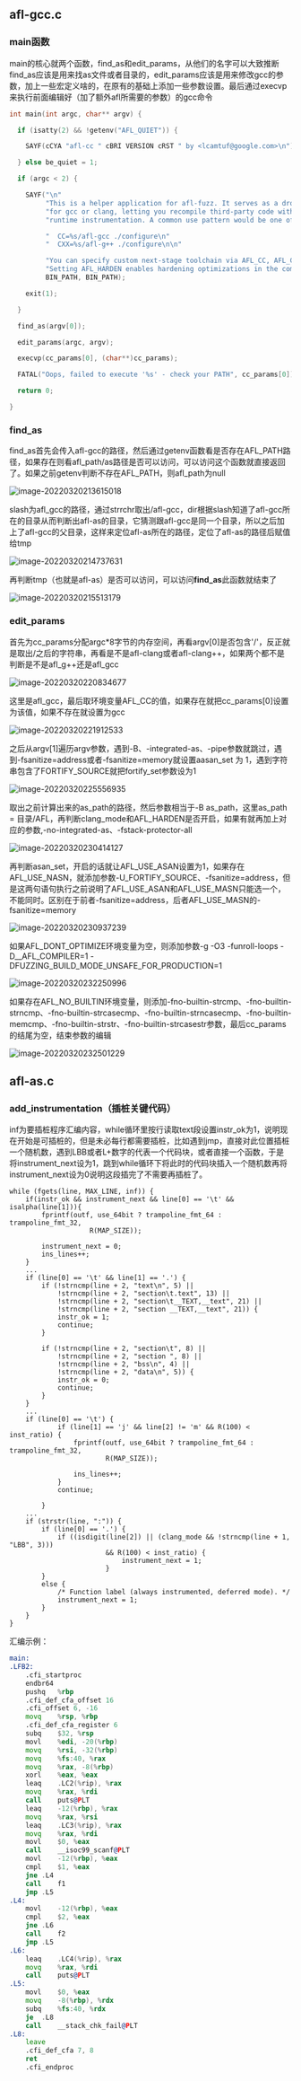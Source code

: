 ## afl-gcc.c

### main函数

main的核心就两个函数，find_as和edit_params，从他们的名字可以大致推断find_as应该是用来找as文件或者目录的，edit_params应该是用来修改gcc的参数，加上一些宏定义啥的，在原有的基础上添加一些参数设置。最后通过execvp来执行前面编辑好（加了额外afl所需要的参数）的gcc命令

```c
int main(int argc, char** argv) {

  if (isatty(2) && !getenv("AFL_QUIET")) {

    SAYF(cCYA "afl-cc " cBRI VERSION cRST " by <lcamtuf@google.com>\n");

  } else be_quiet = 1;

  if (argc < 2) {

    SAYF("\n"
         "This is a helper application for afl-fuzz. It serves as a drop-in replacement\n"
         "for gcc or clang, letting you recompile third-party code with the required\n"
         "runtime instrumentation. A common use pattern would be one of the following:\n\n"

         "  CC=%s/afl-gcc ./configure\n"
         "  CXX=%s/afl-g++ ./configure\n\n"

         "You can specify custom next-stage toolchain via AFL_CC, AFL_CXX, and AFL_AS.\n"
         "Setting AFL_HARDEN enables hardening optimizations in the compiled code.\n\n",
         BIN_PATH, BIN_PATH);

    exit(1);

  }

  find_as(argv[0]);

  edit_params(argc, argv);

  execvp(cc_params[0], (char**)cc_params);

  FATAL("Oops, failed to execute '%s' - check your PATH", cc_params[0]);

  return 0;

}
```

### find_as

find_as首先会传入afl-gcc的路径，然后通过getenv函数看是否存在AFL_PATH路径，如果存在则看afl_path/as路径是否可以访问，可以访问这个函数就直接返回了。如果之前getenv判断不存在AFL_PATH，则afl_path为null

![image-20220320213615018](https://s2.loli.net/2022/03/20/5I6LwasZz2elvE1.png)

slash为afl_gcc的路径，通过strrchr取出/afl-gcc，dir根据slash知道了afl-gcc所在的目录从而判断出afl-as的目录，它猜测跟afl-gcc是同一个目录，所以之后加上了afl-gcc的父目录，这样来定位afl-as所在的路径，定位了afl-as的路径后赋值给tmp

![image-20220320214737631](https://s2.loli.net/2022/03/20/NxSoEyFPdu4skjv.png)

再判断tmp（也就是afl-as）是否可以访问，可以访问**find_as**此函数就结束了

![image-20220320215513179](https://s2.loli.net/2022/03/20/G2qWZ7Cu4o9INmX.png)



### edit_params

首先为cc_params分配argc*8字节的内存空间，再看argv[0]是否包含'/'，反正就是取出/之后的字符串，再看是不是afl-clang或者afl-clang++，如果两个都不是判断是不是afl_g++还是afl_gcc

![image-20220320220834677](https://s2.loli.net/2022/03/20/d3X4a6KeJrHZjV2.png)

这里是afl_gcc，最后取环境变量AFL_CC的值，如果存在就把cc_params[0]设置为该值，如果不存在就设置为gcc

![image-20220320221912533](https://s2.loli.net/2022/03/20/d2KNlPbq1z7X93T.png)

之后从argv[1]遍历argv参数，遇到-B、-integrated-as、-pipe参数就跳过，遇到-fsanitize=address或者-fsanitize=memory就设置aasan_set 为 1，遇到字符串包含了FORTIFY_SOURCE就把fortify_set参数设为1

![image-20220320225556935](https://s2.loli.net/2022/03/20/1SwEfPvzMBlKRVj.png)

取出之前计算出来的as_path的路径，然后参数相当于-B as_path，这里as_path = 目录/AFL，再判断clang_mode和AFL_HARDEN是否开启，如果有就再加上对应的参数,-no-integrated-as、-fstack-protector-all

![image-20220320230414127](https://s2.loli.net/2022/03/20/5nrKCwslbEaUJ1T.png)

再判断asan_set，开启的话就让AFL_USE_ASAN设置为1，如果存在AFL_USE_NASN，就添加参数-U_FORTIFY_SOURCE、-fsanitize=address，但是这两句语句执行之前说明了AFL_USE_ASAN和AFL_USE_MASN只能选一个，不能同时。区别在于前者-fsanitize=address，后者AFL_USE_MASN的-fsanitize=memory

![image-20220320230937239](https://s2.loli.net/2022/03/20/UlSCgnFqKMPDt3p.png)

如果AFL_DONT_OPTIMIZE环境变量为空，则添加参数-g -O3 -funroll-loops -D__AFL_COMPILER=1 -DFUZZING_BUILD_MODE_UNSAFE_FOR_PRODUCTION=1

![image-20220320232250996](https://s2.loli.net/2022/03/20/sTMOfrLUWSqy3uQ.png)

如果存在AFL_NO_BUILTIN环境变量，则添加-fno-builtin-strcmp、-fno-builtin-strncmp、-fno-builtin-strcasecmp、-fno-builtin-strncasecmp、-fno-builtin-memcmp、-fno-builtin-strstr、-fno-builtin-strcasestr参数，最后cc_params的结尾为空，结束参数的编辑

![image-20220320232501229](https://s2.loli.net/2022/03/20/vZ58twK6HNOj21V.png)



## afl-as.c

### add_instrumentation（插桩关键代码）

inf为要插桩程序汇编内容，while循环里按行读取text段设置instr_ok为1，说明现在开始是可插桩的，但是未必每行都需要插桩，比如遇到jmp，直接对此位置插桩一个随机数，遇到LBB或者L+数字的代表一个代码块，或者直接一个函数，于是将instrument_next设为1，跳到while循环下将此时的代码块插入一个随机数再将instrument_next设为0说明这段插完了不需要再插桩了。

```
while (fgets(line, MAX_LINE, inf)) {
    if(instr_ok && instrument_next && line[0] == '\t' && isalpha(line[1])){
        fprintf(outf, use_64bit ? trampoline_fmt_64 : trampoline_fmt_32,
                    R(MAP_SIZE));

        instrument_next = 0;
        ins_lines++;
    }
    ...
    if (line[0] == '\t' && line[1] == '.') {
        if (!strncmp(line + 2, "text\n", 5) ||
            !strncmp(line + 2, "section\t.text", 13) ||
            !strncmp(line + 2, "section\t__TEXT,__text", 21) ||
            !strncmp(line + 2, "section __TEXT,__text", 21)) {
            instr_ok = 1;
            continue;
        }

        if (!strncmp(line + 2, "section\t", 8) ||
            !strncmp(line + 2, "section ", 8) ||
            !strncmp(line + 2, "bss\n", 4) ||
            !strncmp(line + 2, "data\n", 5)) {
            instr_ok = 0;
            continue;
        }
    }
    ...
    if (line[0] == '\t') {
            if (line[1] == 'j' && line[2] != 'm' && R(100) < inst_ratio) {
                fprintf(outf, use_64bit ? trampoline_fmt_64 : trampoline_fmt_32,
                        R(MAP_SIZE));

                ins_lines++;
            }
            continue;

        }
    ...
    if (strstr(line, ":")) {
        if (line[0] == '.') {
            if ((isdigit(line[2]) || (clang_mode && !strncmp(line + 1, "LBB", 3)))
                        && R(100) < inst_ratio) {
                            instrument_next = 1;
                        }
        }
        else {
            /* Function label (always instrumented, deferred mode). */
            instrument_next = 1;
        }
    }
}
```

汇编示例：

```asm
main:
.LFB2:
	.cfi_startproc
	endbr64
	pushq	%rbp
	.cfi_def_cfa_offset 16
	.cfi_offset 6, -16
	movq	%rsp, %rbp
	.cfi_def_cfa_register 6
	subq	$32, %rsp
	movl	%edi, -20(%rbp)
	movq	%rsi, -32(%rbp)
	movq	%fs:40, %rax
	movq	%rax, -8(%rbp)
	xorl	%eax, %eax
	leaq	.LC2(%rip), %rax
	movq	%rax, %rdi
	call	puts@PLT
	leaq	-12(%rbp), %rax
	movq	%rax, %rsi
	leaq	.LC3(%rip), %rax
	movq	%rax, %rdi
	movl	$0, %eax
	call	__isoc99_scanf@PLT
	movl	-12(%rbp), %eax
	cmpl	$1, %eax
	jne	.L4
	call	f1
	jmp	.L5
.L4:
	movl	-12(%rbp), %eax
	cmpl	$2, %eax
	jne	.L6
	call	f2
	jmp	.L5
.L6:
	leaq	.LC4(%rip), %rax
	movq	%rax, %rdi
	call	puts@PLT
.L5:
	movl	$0, %eax
	movq	-8(%rbp), %rdx
	subq	%fs:40, %rdx
	je	.L8
	call	__stack_chk_fail@PLT
.L8:
	leave
	.cfi_def_cfa 7, 8
	ret
	.cfi_endproc
```



